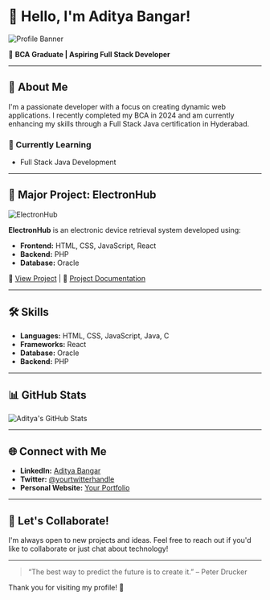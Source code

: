 # 👋 Hello, I'm Aditya Bangar!

![Profile Banner](https://via.placeholder.com/1200x300?text=Welcome+to+My+GitHub+Profile)

🌟 **BCA Graduate | Aspiring Full Stack Developer**

---

## 🚀 About Me

I'm a passionate developer with a focus on creating dynamic web applications. I recently completed my BCA in 2024 and am currently enhancing my skills through a Full Stack Java certification in Hyderabad.

### 🌱 Currently Learning
- Full Stack Java Development

---

## 💼 Major Project: ElectronHub

![ElectronHub]([https://via.placeholder.com/600x200?text=ElectronHub](http://electronshub.lovestoblog.com/?i=1))

**ElectronHub** is an electronic device retrieval system developed using:

- **Frontend:** HTML, CSS, JavaScript, React
- **Backend:** PHP
- **Database:** Oracle

🔗 [View Project]([https://github.com/yourusername/ElectronHub](http://electronshub.lovestoblog.com/?i=1)) | 📄 [Project Documentation](https://yourprojectdocumentationlink)

---

## 🛠️ Skills

- **Languages:** HTML, CSS, JavaScript, Java, C
- **Frameworks:** React
- **Database:** Oracle
- **Backend:** PHP

---

## 📊 GitHub Stats

![Aditya's GitHub Stats](https://github-readme-stats.vercel.app/api?username=adityabangar&show_icons=true&theme=tokyonight)

---

## 🌐 Connect with Me

- **LinkedIn:** [Aditya Bangar](https://www.linkedin.com/in/your-linkedin-profile)
- **Twitter:** [@yourtwitterhandle](https://twitter.com/yourtwitterhandle)
- **Personal Website:** [Your Portfolio](https://yourwebsite.com)

---

## 💬 Let's Collaborate!

I'm always open to new projects and ideas. Feel free to reach out if you'd like to collaborate or just chat about technology!

---

> “The best way to predict the future is to create it.” – Peter Drucker

Thank you for visiting my profile! 🌟
